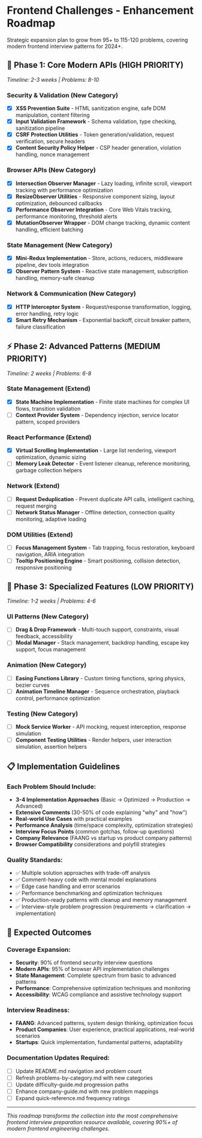 # Frontend Challenges - Enhancement Roadmap

Strategic expansion plan to grow from 95+ to 115-120 problems, covering modern frontend interview patterns for 2024+.

## 🚀 Phase 1: Core Modern APIs (HIGH PRIORITY)
*Timeline: 2-3 weeks | Problems: 8-10*

### Security & Validation (New Category)
- [x] **XSS Prevention Suite** - HTML sanitization engine, safe DOM manipulation, content filtering
- [x] **Input Validation Framework** - Schema validation, type checking, sanitization pipeline  
- [x] **CSRF Protection Utilities** - Token generation/validation, request verification, secure headers
- [x] **Content Security Policy Helper** - CSP header generation, violation handling, nonce management

### Browser APIs (New Category)
- [x] **Intersection Observer Manager** - Lazy loading, infinite scroll, viewport tracking with performance optimization
- [x] **ResizeObserver Utilities** - Responsive component sizing, layout optimization, debounced callbacks
- [x] **Performance Observer Integration** - Core Web Vitals tracking, performance monitoring, threshold alerts
- [x] **MutationObserver Wrapper** - DOM change tracking, dynamic content handling, efficient batching

### State Management (New Category)  
- [x] **Mini-Redux Implementation** - Store, actions, reducers, middleware pipeline, dev tools integration
- [x] **Observer Pattern System** - Reactive state management, subscription handling, memory-safe cleanup

### Network & Communication (New Category)
- [x] **HTTP Interceptor System** - Request/response transformation, logging, error handling, retry logic
- [x] **Smart Retry Mechanism** - Exponential backoff, circuit breaker pattern, failure classification

## ⚡ Phase 2: Advanced Patterns (MEDIUM PRIORITY)
*Timeline: 2 weeks | Problems: 6-8*

### State Management (Extend)
- [x] **State Machine Implementation** - Finite state machines for complex UI flows, transition validation
- [ ] **Context Provider System** - Dependency injection, service locator pattern, scoped providers

### React Performance (Extend)
- [x] **Virtual Scrolling Implementation** - Large list rendering, viewport optimization, dynamic sizing
- [ ] **Memory Leak Detector** - Event listener cleanup, reference monitoring, garbage collection helpers

### Network (Extend)
- [ ] **Request Deduplication** - Prevent duplicate API calls, intelligent caching, request merging
- [ ] **Network Status Manager** - Offline detection, connection quality monitoring, adaptive loading

### DOM Utilities (Extend) 
- [ ] **Focus Management System** - Tab trapping, focus restoration, keyboard navigation, ARIA integration
- [ ] **Tooltip Positioning Engine** - Smart positioning, collision detection, responsive positioning

## 🎨 Phase 3: Specialized Features (LOW PRIORITY)
*Timeline: 1-2 weeks | Problems: 4-6*

### UI Patterns (New Category)
- [ ] **Drag & Drop Framework** - Multi-touch support, constraints, visual feedback, accessibility
- [ ] **Modal Manager** - Stack management, backdrop handling, escape key support, focus management

### Animation (New Category)
- [ ] **Easing Functions Library** - Custom timing functions, spring physics, bezier curves
- [ ] **Animation Timeline Manager** - Sequence orchestration, playback control, performance optimization

### Testing (New Category)
- [ ] **Mock Service Worker** - API mocking, request interception, response simulation
- [ ] **Component Testing Utilities** - Render helpers, user interaction simulation, assertion helpers

## 📋 Implementation Guidelines

### Each Problem Should Include:
- **3-4 Implementation Approaches** (Basic → Optimized → Production → Advanced)
- **Extensive Comments** (30-50% of code explaining "why" and "how")
- **Real-world Use Cases** with practical examples
- **Performance Analysis** (time/space complexity, optimization strategies)
- **Interview Focus Points** (common gotchas, follow-up questions)
- **Company Relevance** (FAANG vs startup vs product company patterns)
- **Browser Compatibility** considerations and polyfill strategies

### Quality Standards:
- ✅ Multiple solution approaches with trade-off analysis
- ✅ Comment-heavy code with mental model explanations  
- ✅ Edge case handling and error scenarios
- ✅ Performance benchmarking and optimization techniques
- ✅ Production-ready patterns with cleanup and memory management
- ✅ Interview-style problem progression (requirements → clarification → implementation)

## 🎯 Expected Outcomes

### Coverage Expansion:
- **Security**: 90% of frontend security interview questions
- **Modern APIs**: 95% of browser API implementation challenges  
- **State Management**: Complete spectrum from basic to advanced patterns
- **Performance**: Comprehensive optimization techniques and monitoring
- **Accessibility**: WCAG compliance and assistive technology support

### Interview Readiness:
- **FAANG**: Advanced patterns, system design thinking, optimization focus
- **Product Companies**: User experience, practical applications, real-world scenarios
- **Startups**: Quick implementation, fundamental patterns, adaptability

### Documentation Updates Required:
- [ ] Update README.md navigation and problem count
- [ ] Refresh problems-by-category.md with new categories
- [ ] Update difficulty-guide.md progression paths
- [ ] Enhance company-guide.md with new problem mappings  
- [ ] Expand quick-reference.md frequency ratings

---

*This roadmap transforms the collection into the most comprehensive frontend interview preparation resource available, covering 90%+ of modern frontend engineering challenges.*